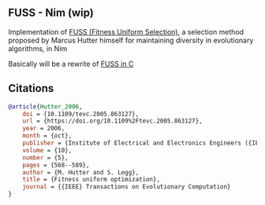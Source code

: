 ## FUSS - Nim (wip)

Implementation of <a href="https://arxiv.org/abs/cs/0610126">FUSS (Fitness Uniform Selection)</a>, a selection method proposed by Marcus Hutter himself for maintaining diversity in evolutionary algorithms, in Nim

Basically will be a rewrite of <a href="http://www.hutter1.net/ai/fussdd.cpp">FUSS in C</a>

## Citations

```bibtex
@article{Hutter_2006,
	doi = {10.1109/tevc.2005.863127},
	url = {https://doi.org/10.1109%2Ftevc.2005.863127},
	year = 2006,
	month = {oct},
	publisher = {Institute of Electrical and Electronics Engineers ({IEEE})},
	volume = {10},
	number = {5},
	pages = {568--589},
	author = {M. Hutter and S. Legg},
	title = {Fitness uniform optimization}, 
	journal = {{IEEE} Transactions on Evolutionary Computation}
}
```
